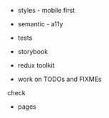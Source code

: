 - styles - mobile first
- semantic - a11y
- tests
- storybook
- redux toolkit

- work on TODOs and FIXMEs

check
- pages